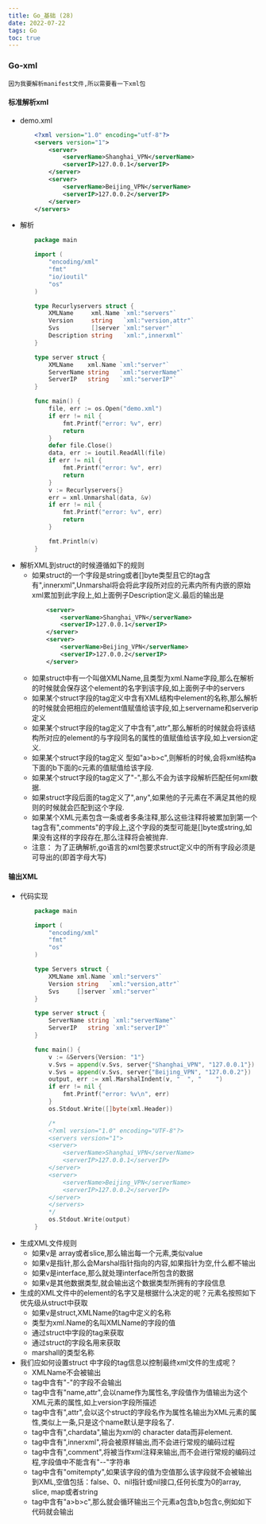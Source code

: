 ```yaml
---
title: Go_基础 (28)
date: 2022-07-22
tags: Go
toc: true
---
```


### Go-xml
    因为我要解析manifest文件,所以需要看一下xml包

<!-- more -->

#### 标准解析xml
- demo.xml
    ```xml
        <?xml version="1.0" encoding="utf-8"?>
        <servers version="1">
            <server>
                <serverName>Shanghai_VPN</serverName>
                <serverIP>127.0.0.1</serverIP>
            </server>
            <server>
                <serverName>Beijing_VPN</serverName>
                <serverIP>127.0.0.2</serverIP>
            </server>
        </servers>
    ```
- 解析
    ```go
        package main

        import (
            "encoding/xml"
            "fmt"
            "io/ioutil"
            "os"
        )

        type Recurlyservers struct {
            XMLName     xml.Name `xml:"servers"`
            Version     string   `xml:"version,attr"`
            Svs         []server `xml:"server"`
            Description string   `xml:",innerxml"`
        }

        type server struct {
            XMLName    xml.Name `xml:"server"`
            ServerName string   `xml:"serverName"`
            ServerIP   string   `xml:"serverIP"`
        }

        func main() {
            file, err := os.Open("demo.xml")
            if err != nil {
                fmt.Printf("error: %v", err)
                return
            }
            defer file.Close()
            data, err := ioutil.ReadAll(file)
            if err != nil {
                fmt.Printf("error: %v", err)
                return
            }
            v := Recurlyservers{}
            err = xml.Unmarshal(data, &v)
            if err != nil {
                fmt.Printf("error: %v", err)
                return
            }

            fmt.Println(v)
        }
    ```
- 解析XML到struct的时候遵循如下的规则
    * 如果struct的一个字段是string或者[]byte类型且它的tag含有",innerxml",Unmarshal将会将此字段所对应的元素内所有内嵌的原始xml累加到此字段上,如上面例子Description定义.最后的输出是
        ```xml
            <server>
                <serverName>Shanghai_VPN</serverName>
                <serverIP>127.0.0.1</serverIP>
            </server>
            <server>
                <serverName>Beijing_VPN</serverName>
                <serverIP>127.0.0.2</serverIP>
            </server>
        ```
    * 如果struct中有一个叫做XMLName,且类型为xml.Name字段,那么在解析的时候就会保存这个element的名字到该字段,如上面例子中的servers
    * 如果某个struct字段的tag定义中含有XML结构中element的名称,那么解析的时候就会把相应的element值赋值给该字段,如上servername和serverip定义
    * 如果某个struct字段的tag定义了中含有",attr",那么解析的时候就会将该结构所对应的element的与字段同名的属性的值赋值给该字段,如上version定义.
    * 如果某个struct字段的tag定义 型如"a>b>c",则解析的时候,会将xml结构a下面的b下面的c元素的值赋值给该字段.
    * 如果某个struct字段的tag定义了"-",那么不会为该字段解析匹配任何xml数据.
    * 如果struct字段后面的tag定义了",any",如果他的子元素在不满足其他的规则的时候就会匹配到这个字段.
    * 如果某个XML元素包含一条或者多条注释,那么这些注释将被累加到第一个tag含有",comments"的字段上,这个字段的类型可能是[]byte或string,如果没有这样的字段存在,那么注释将会被抛弃.
    * 注意： 为了正确解析,go语言的xml包要求struct定义中的所有字段必须是可导出的(即首字母大写)





#### 输出XML
- 代码实现
    ```go
        package main

        import (
            "encoding/xml"
            "fmt"
            "os"
        )

        type Servers struct {
            XMLName xml.Name `xml:"servers"`
            Version string   `xml:"version,attr"`
            Svs     []server `xml:"server"`
        }

        type server struct {
            ServerName string `xml:"serverName"`
            ServerIP   string `xml:"serverIP"`
        }

        func main() {
            v := &Servers{Version: "1"}
            v.Svs = append(v.Svs, server{"Shanghai_VPN", "127.0.0.1"})
            v.Svs = append(v.Svs, server{"Beijing_VPN", "127.0.0.2"})
            output, err := xml.MarshalIndent(v, "  ", "    ")
            if err != nil {
                fmt.Printf("error: %v\n", err)
            }
            os.Stdout.Write([]byte(xml.Header))

            /*
            <?xml version="1.0" encoding="UTF-8"?>
            <servers version="1">
            <server>
                <serverName>Shanghai_VPN</serverName>
                <serverIP>127.0.0.1</serverIP>
            </server>
            <server>
                <serverName>Beijing_VPN</serverName>
                <serverIP>127.0.0.2</serverIP>
            </server>
            </servers>
            */
            os.Stdout.Write(output)
        }
    ```
- 生成XML文件规则
    * 如果v是 array或者slice,那么输出每一个元素,类似value
    * 如果v是指针,那么会Marshal指针指向的内容,如果指针为空,什么都不输出
    * 如果v是interface,那么就处理interface所包含的数据
    * 如果v是其他数据类型,就会输出这个数据类型所拥有的字段信息
- 生成的XML文件中的element的名字又是根据什么决定的呢？元素名按照如下优先级从struct中获取
    * 如果v是struct,XMLName的tag中定义的名称
    * 类型为xml.Name的名叫XMLName的字段的值
    * 通过struct中字段的tag来获取
    * 通过struct的字段名用来获取
    * marshall的类型名称
- 我们应如何设置struct 中字段的tag信息以控制最终xml文件的生成呢？
    * XMLName不会被输出
    * tag中含有"-"的字段不会输出
    * tag中含有"name,attr",会以name作为属性名,字段值作为值输出为这个XML元素的属性,如上version字段所描述
    * tag中含有",attr",会以这个struct的字段名作为属性名输出为XML元素的属性,类似上一条,只是这个name默认是字段名了.
    * tag中含有",chardata",输出为xml的 character data而非element.
    * tag中含有",innerxml",将会被原样输出,而不会进行常规的编码过程
    * tag中含有",comment",将被当作xml注释来输出,而不会进行常规的编码过程,字段值中不能含有"--"字符串
    * tag中含有"omitempty",如果该字段的值为空值那么该字段就不会被输出到XML,空值包括：false、0、nil指针或nil接口,任何长度为0的array, slice, map或者string
    * tag中含有"a>b>c",那么就会循环输出三个元素a包含b,b包含c,例如如下代码就会输出
